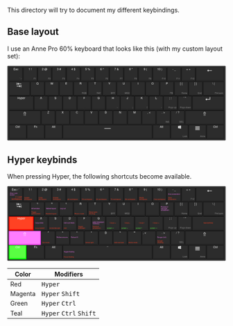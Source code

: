 This directory will try to document my different keybindings.

## Base layout

I use an Anne Pro 60% keyboard that looks like this (with my custom layout set):

![](anne-pro-base.png)

## Hyper keybinds

When pressing Hyper, the following shortcuts become available.

![](hyper_overlay.png)

| Color   | Modifiers                                         |
|---------|---------------------------------------------------|
| Red     | <kbd>Hyper</kbd>                                  |
| Magenta | <kbd>Hyper</kbd> <kbd>Shift</kbd>                 |
| Green   | <kbd>Hyper</kbd> <kbd>Ctrl</kbd>                  |
| Teal    | <kbd>Hyper</kbd> <kbd>Ctrl</kbd> <kbd>Shift</kbd> |
